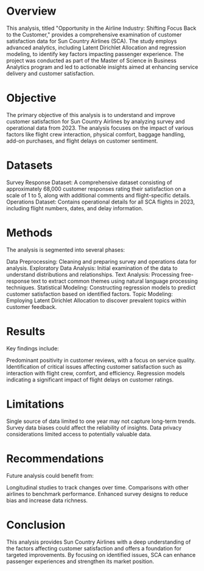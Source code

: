 # Overview
This analysis, titled "Opportunity in the Airline Industry: Shifting Focus Back to the Customer," provides a comprehensive examination of customer satisfaction data for Sun Country Airlines (SCA). The study employs advanced analytics, including Latent Dirichlet Allocation and regression modeling, to identify key factors impacting passenger experience. The project was conducted as part of the Master of Science in Business Analytics program and led to actionable insights aimed at enhancing service delivery and customer satisfaction.

# Objective
The primary objective of this analysis is to understand and improve customer satisfaction for Sun Country Airlines by analyzing survey and operational data from 2023. The analysis focuses on the impact of various factors like flight crew interaction, physical comfort, baggage handling, add-on purchases, and flight delays on customer sentiment.

# Datasets
Survey Response Dataset: A comprehensive dataset consisting of approximately 68,000 customer responses rating their satisfaction on a scale of 1 to 5, along with additional comments and flight-specific details.
Operations Dataset: Contains operational details for all SCA flights in 2023, including flight numbers, dates, and delay information.

# Methods
The analysis is segmented into several phases:

Data Preprocessing: Cleaning and preparing survey and operations data for analysis.
Exploratory Data Analysis: Initial examination of the data to understand distributions and relationships.
Text Analysis: Processing free-response text to extract common themes using natural language processing techniques.
Statistical Modeling: Constructing regression models to predict customer satisfaction based on identified factors.
Topic Modeling: Employing Latent Dirichlet Allocation to discover prevalent topics within customer feedback.

# Results
Key findings include:

Predominant positivity in customer reviews, with a focus on service quality.
Identification of critical issues affecting customer satisfaction such as interaction with flight crew, comfort, and efficiency.
Regression models indicating a significant impact of flight delays on customer ratings.

# Limitations
Single source of data limited to one year may not capture long-term trends.
Survey data biases could affect the reliability of insights.
Data privacy considerations limited access to potentially valuable data.

# Recommendations
Future analysis could benefit from:

Longitudinal studies to track changes over time.
Comparisons with other airlines to benchmark performance.
Enhanced survey designs to reduce bias and increase data richness.

# Conclusion
This analysis provides Sun Country Airlines with a deep understanding of the factors affecting customer satisfaction and offers a foundation for targeted improvements. By focusing on identified issues, SCA can enhance passenger experiences and strengthen its market position.
